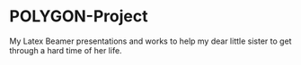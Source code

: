 # POLYGON-Project

My Latex Beamer presentations and works to help my dear little sister to get through a hard time of her life.